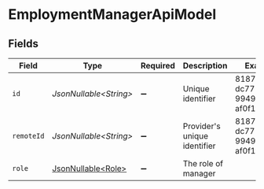 # EmploymentManagerApiModel


## Fields

| Field                                                  | Type                                                   | Required                                               | Description                                            | Example                                                |
| ------------------------------------------------------ | ------------------------------------------------------ | ------------------------------------------------------ | ------------------------------------------------------ | ------------------------------------------------------ |
| `id`                                                   | *JsonNullable\<String>*                                | :heavy_minus_sign:                                     | Unique identifier                                      | 8187e5da-dc77-475e-9949-af0f1fa4e4e3                   |
| `remoteId`                                             | *JsonNullable\<String>*                                | :heavy_minus_sign:                                     | Provider's unique identifier                           | 8187e5da-dc77-475e-9949-af0f1fa4e4e3                   |
| `role`                                                 | [JsonNullable\<Role>](../../models/components/Role.md) | :heavy_minus_sign:                                     | The role of manager                                    |                                                        |